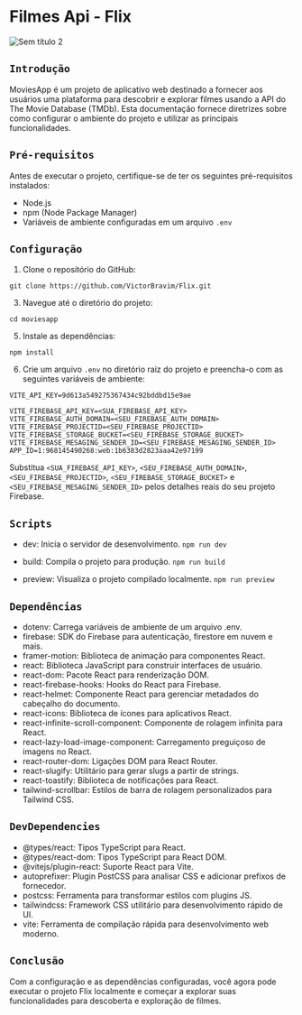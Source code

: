 # Filmes Api - Flix

![Sem título 2](https://github.com/VictorBravim/Flix/assets/122113588/94073de9-ce1b-4f92-b8dc-24639191ac63)

## <code>Introdução</code>

MoviesApp é um projeto de aplicativo web destinado a fornecer aos usuários uma plataforma para descobrir e explorar filmes usando a API do The Movie Database (TMDb). Esta documentação fornece diretrizes sobre como configurar o ambiente do projeto e utilizar as principais funcionalidades.

## <code>Pré-requisitos</code>

Antes de executar o projeto, certifique-se de ter os seguintes pré-requisitos instalados:

- Node.js
- npm (Node Package Manager)
- Variáveis de ambiente configuradas em um arquivo `.env`

## <code>Configuração</code>

1. Clone o repositório do GitHub:
```
git clone https://github.com/VictorBravim/Flix.git
```

3. Navegue até o diretório do projeto:
```
cd moviesapp
```

5. Instale as dependências:
```
npm install
```

6. Crie um arquivo `.env` no diretório raiz do projeto e preencha-o com as seguintes variáveis de ambiente:
``` 
VITE_API_KEY=9d613a549275367434c92bddbd15e9ae

VITE_FIREBASE_API_KEY=<SUA_FIREBASE_API_KEY>
VITE_FIREBASE_AUTH_DOMAIN=<SEU_FIREBASE_AUTH_DOMAIN>
VITE_FIREBASE_PROJECTID=<SEU_FIREBASE_PROJECTID>
VITE_FIREBASE_STORAGE_BUCKET=<SEU_FIREBASE_STORAGE_BUCKET>
VITE_FIREBASE_MESAGING_SENDER_ID=<SEU_FIREBASE_MESAGING_SENDER_ID>
APP_ID=1:968145490268:web:1b6383d2823aaa42e97199
```

Substitua `<SUA_FIREBASE_API_KEY>`, `<SEU_FIREBASE_AUTH_DOMAIN>`, `<SEU_FIREBASE_PROJECTID>`, `<SEU_FIREBASE_STORAGE_BUCKET>` e `<SEU_FIREBASE_MESAGING_SENDER_ID>` pelos detalhes reais do seu projeto Firebase.

## <code>Scripts</code>

- dev: Inicia o servidor de desenvolvimento.
``` npm run dev ```

- build: Compila o projeto para produção.
``` npm run build ```

- preview: Visualiza o projeto compilado localmente.
``` npm run preview ```

## <code>Dependências</code>

- dotenv: Carrega variáveis de ambiente de um arquivo .env.
- firebase: SDK do Firebase para autenticação, firestore em nuvem e mais.
- framer-motion: Biblioteca de animação para componentes React.
- react: Biblioteca JavaScript para construir interfaces de usuário.
- react-dom: Pacote React para renderização DOM.
- react-firebase-hooks: Hooks do React para Firebase.
- react-helmet: Componente React para gerenciar metadados do cabeçalho do documento.
- react-icons: Biblioteca de ícones para aplicativos React.
- react-infinite-scroll-component: Componente de rolagem infinita para React.
- react-lazy-load-image-component: Carregamento preguiçoso de imagens no React.
- react-router-dom: Ligações DOM para React Router.
- react-slugify: Utilitário para gerar slugs a partir de strings.
- react-toastify: Biblioteca de notificações para React.
- tailwind-scrollbar: Estilos de barra de rolagem personalizados para Tailwind CSS.

## <code>DevDependencies</code>

- @types/react: Tipos TypeScript para React.
- @types/react-dom: Tipos TypeScript para React DOM.
- @vitejs/plugin-react: Suporte React para Vite.
- autoprefixer: Plugin PostCSS para analisar CSS e adicionar prefixos de fornecedor.
- postcss: Ferramenta para transformar estilos com plugins JS.
- tailwindcss: Framework CSS utilitário para desenvolvimento rápido de UI.
- vite: Ferramenta de compilação rápida para desenvolvimento web moderno.

## <code>Conclusão</code>

Com a configuração e as dependências configuradas, você agora pode executar o projeto Flix localmente e começar a explorar suas funcionalidades para descoberta e exploração de filmes.
